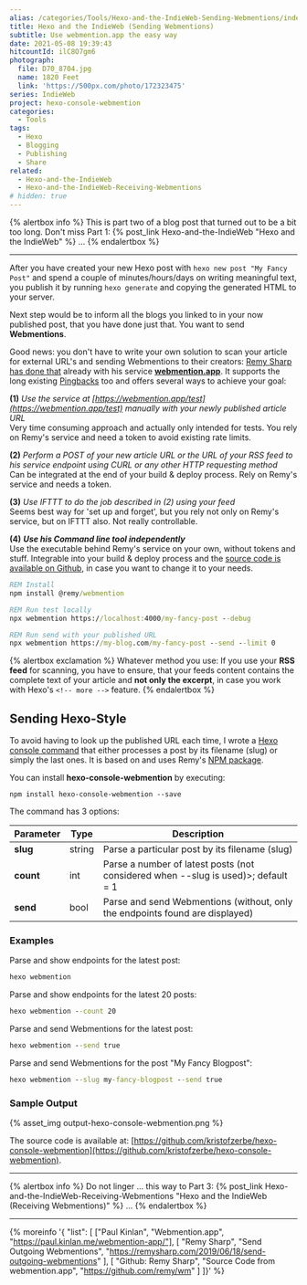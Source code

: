 ```yaml
---
alias: /categories/Tools/Hexo-and-the-IndieWeb-Sending-Webmentions/index.html
title: Hexo and the IndieWeb (Sending Webmentions)
subtitle: Use webmention.app the easy way
date: 2021-05-08 19:39:43
hitcountId: ilC8O7gm6
photograph:
  file: D70_8704.jpg
  name: 1820 Feet
  link: 'https://500px.com/photo/172323475'
series: IndieWeb
project: hexo-console-webmention
categories:
  - Tools
tags:
  - Hexo
  - Blogging
  - Publishing
  - Share
related:
  - Hexo-and-the-IndieWeb
  - Hexo-and-the-IndieWeb-Receiving-Webmentions
# hidden: true
---
```


{% alertbox info %}
This is part two of a blog post that turned out to be a bit too long. Don't miss Part 1: {% post_link Hexo-and-the-IndieWeb "Hexo and the IndieWeb" %} ...
{% endalertbox %}

---

After you have created your new Hexo post with ``hexo new post "My Fancy Post"`` and spend a couple of minutes/hours/days on writing meaningful text, you publish it by running ``hexo generate`` and copying the generated HTML to your server.

Next step would be to inform all the blogs you linked to in your now published post, that you have done just that. You want to send **Webmentions**.

Good news: you don't have to write your own solution to scan your article for external URL's and sending Webmentions to their creators: [Remy Sharp has done that](https://remysharp.com/2019/06/18/send-outgoing-webmentions) already with his service [**webmention.app**](https://webmention.app/). It supports the long existing [Pingbacks](http://www.hixie.ch/specs/pingback/pingback) too and offers several ways to achieve your goal:

<!-- more -->

**(1)** *Use the service at [https://webmention.app/test](https://webmention.app/test) manually with your newly published article URL*   
Very time consuming approach and actually only intended for tests. You rely on Remy's service and need a token to avoid existing rate limits.

**(2)** *Perform a POST of your new article URL or the URL of your RSS feed to his service endpoint using CURL or any other HTTP requesting method*   
Can be integrated at the end of your build & deploy process. Rely on Remy's service and needs a token.

**(3)** *Use IFTTT to do the job described in (2) using your feed*   
Seems best way for 'set up and forget', but you rely not only on Remy's service, but on IFTTT also. Not really controllable.

**(4)** ***Use his Command line tool independently***   
Use the executable behind Remy's service on your own, without tokens and stuff. Integrable into your build & deploy process and the [source code is available on Github](https://github.com/remy/wm), in case you want to change it to your needs.

```bat
REM Install
npm install @remy/webmention

REM Run test locally
npx webmention https://localhost:4000/my-fancy-post --debug

REM Run send with your published URL
npx webmention https://my-blog.com/my-fancy-post --send --limit 0
```

{% alertbox exclamation %}
Whatever method you use: If you use your **RSS feed** for scanning, you have to ensure, that your feeds content contains the complete text of your article and **not only the excerpt**, in case you work with Hexo's ``<!-- more -->`` feature.
{% endalertbox %}

## Sending Hexo-Style

To avoid having to look up the published URL each time, I wrote a [Hexo console command](https://hexo.io/api/console.html) that either processes a post by its filename (slug) or simply the last ones. It is based on and uses Remy's [NPM package](https://www.npmjs.com/package/@remy/webmention).

You can install **hexo-console-webmention** by executing:

```npm install hexo-console-webmention --save```

The command has 3 options:

| Parameter | Type | Description |
| --- | --- | --- |
| **slug** | string | Parse a particular post by its filename (slug) |
| **count** | int | Parse a number of latest posts (not considered when --slug is used)>; default = 1 |
| **send** | bool | Parse and send Webmentions (without, only the endpoints found are displayed) |

### Examples

Parse and show endpoints for the latest post:

```cmd
hexo webmention
```

Parse and show endpoints for the latest 20 posts:

```cmd
hexo webmention --count 20
```

Parse and send Webmentions for the latest post:

```cmd
hexo webmention --send true
```

Parse and send Webmentions for the post "My Fancy Blogpost":

```cmd
hexo webmention --slug my-fancy-blogpost --send true
```

### Sample Output

{% asset_img output-hexo-console-webmention.png %}

The source code is available at: [https://github.com/kristofzerbe/hexo-console-webmention](https://github.com/kristofzerbe/hexo-console-webmention).

---

{% alertbox info %}
Do not linger ... this way to Part 3: {% post_link Hexo-and-the-IndieWeb-Receiving-Webmentions "Hexo and the IndieWeb (Receiving Webmentions)" %} ...
{% endalertbox %}

---

{% moreinfo '{ "list": [
  ["Paul Kinlan", "Webmention.app",
  "https://paul.kinlan.me/webmention-app/"],
  [ "Remy Sharp", "Send Outgoing Webmentions",
  "https://remysharp.com/2019/06/18/send-outgoing-webmentions" ],
  [ "Github: Remy Sharp", "Source Code from webmention.app",
  "https://github.com/remy/wm" ]
]}' %}
